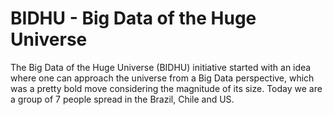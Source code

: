 # BIDHU - Big Data of the Huge Universe
The Big Data of the Huge Universe (BIDHU) initiative started with an idea where one can approach the universe from a Big Data perspective, which was a pretty bold move considering the magnitude of its size. Today we are a group of 7 people spread in the Brazil, Chile and US. 

